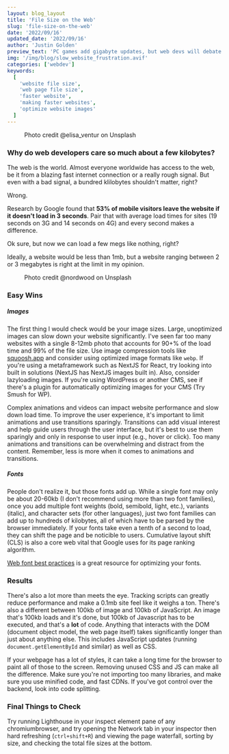 ```yaml
---
layout: blog_layout
title: 'File Size on the Web'
slug: 'file-size-on-the-web'
date: '2022/09/16'
updated_date: '2022/09/16'
author: 'Justin Golden'
preview_text: 'PC games add gigabyte updates, but web devs will debate fiercely over a few kilobytes. Find out why.'
img: '/img/blog/slow_website_frustration.avif'
categories: ['webdev']
keywords:
  [
    'website file size',
    'web page file size',
    'faster website',
    'making faster websites',
    'optimize website images'
  ]
---
```


<figure>
  <picture>
    <source type="image/avif" srcset="/img/blog/slow_website_frustration.avif" alt="">
    <img src="/img/blog/slow_website_frustration.jpg" alt="">
  </picture>
  <figcaption>Photo credit @elisa_ventur on Unsplash</figcaption>
</figure>

### Why do web developers care so much about a few kilobytes?

The web is the world. Almost everyone worldwide has access to the web, be it from a blazing fast internet connection or a really rough signal. But even with a bad signal, a bundred klilobytes shouldn't matter, right?

Wrong.

Research by Google found that **53% of mobile visitors leave the website if it doesn't load in 3 seconds**. Pair that with average load times for sites (19 seconds on 3G and 14 seconds on 4G) and every second makes a difference.

Ok sure, but now we can load a few megs like nothing, right?

Ideally, a website would be less than 1mb, but a website ranging between 2 or 3 megabytes is right at the limit in my opinion.

<figure>
<img src="/img/blog/hands_on_desk.avif" alt="">
<figcaption>Photo credit @nordwood on Unsplash</figcaption>
</figure>

### Easy Wins

##### Images

The first thing I would check would be your image sizes. Large, unoptimized images can slow down your website significantly. I've seen far too many websites with a single 8-12mb photo that accounts for 90+% of the load time and 99% of the file size. Use image compression tools like [squoosh.app](https://squoosh.app/) and consider using optimized image formats like `webp`. If you're using a metaframework such as NextJS for React, try looking into built in solutions (NextJS has NextJS images built in). Also, consider lazyloading images. If you're using WordPress or another CMS, see if there's a plugin for automatically optimizing images for your CMS (Try Smush for WP).

Complex animations and videos can impact website performance and slow down load time. To improve the user experience, it's important to limit animations and use transitions sparingly. Transitions can add visual interest and help guide users through the user interface, but it's best to use them sparingly and only in response to user input (e.g., hover or click). Too many animations and transitions can be overwhelming and distract from the content. Remember, less is more when it comes to animations and transitions.

##### Fonts

People don't realize it, but those fonts add up. While a single font may only be about 20-60kb (I don't recommend using more than two font families), once you add multiple font weights (bold, semibold, light, etc.), variants (italic), and character sets (for other languages), just two font families can add up to hundreds of kilobytes, all of which have to be parsed by the browser immediately. If your fonts take even a tenth of a second to load, they can shift the page and be noticible to users. Cumulative layout shift (CLS) is also a core web vital that Google uses for its page ranking algorithm.

[Web font best practices](https://youtu.be/G0cOQ79WKZE) is a great resource for optimizing your fonts.

### Results

There's also a lot more than meets the eye. Tracking scripts can greatly reduce performance and make a 0.1mb site feel like it weighs a ton. There's also a different between 100kb of image and 100kb of JavaScript. An image that's 100kb loads and it's done, but 100kb of Javascript has to be executed, and that's a **lot** of code. Anything that interacts with the DOM (document object model, the web page itself) takes significantly longer than just about anything else. This includes JavaScript updates (running `document.getElementById` and similar) as well as CSS.

If your webpage has a lot of styles, it can take a long time for the browser to paint all of those to the screen. Removing unused CSS and JS can make all the difference. Make sure you're not importing too many libraries, and make sure you use minified code, and fast CDNs. If you've got control over the backend, look into code splitting.

### Final Things to Check

Try running Lighthouse in your inspect element pane of any chromiumbrowser, and try opening the Network tab in your inspector then hard refreshing (`ctrl+shift+R`) and viewing the page waterfall, sorting by size, and checking the total file sizes at the bottom.
